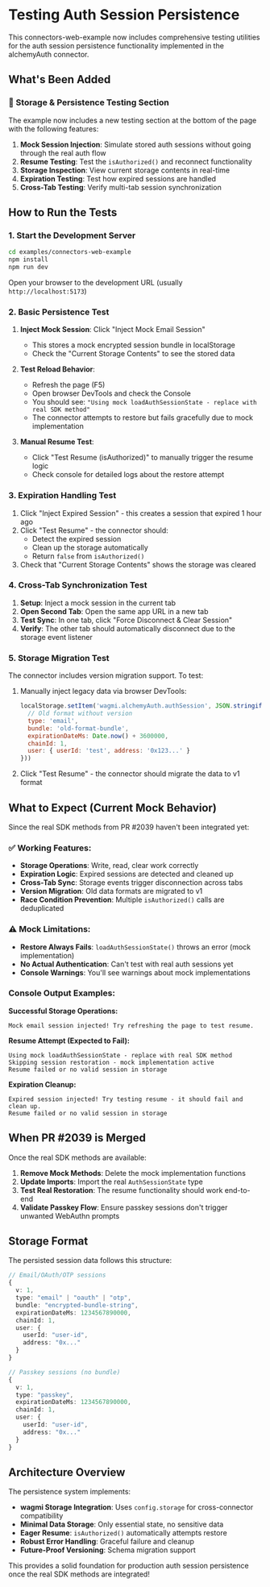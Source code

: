 # Testing Auth Session Persistence

This connectors-web-example now includes comprehensive testing utilities for the auth session persistence functionality implemented in the alchemyAuth connector.

## What's Been Added

### 🧪 Storage & Persistence Testing Section

The example now includes a new testing section at the bottom of the page with the following features:

1. **Mock Session Injection**: Simulate stored auth sessions without going through the real auth flow
2. **Resume Testing**: Test the `isAuthorized()` and reconnect functionality
3. **Storage Inspection**: View current storage contents in real-time
4. **Expiration Testing**: Test how expired sessions are handled
5. **Cross-Tab Testing**: Verify multi-tab session synchronization

## How to Run the Tests

### 1. Start the Development Server

```bash
cd examples/connectors-web-example
npm install
npm run dev
```

Open your browser to the development URL (usually `http://localhost:5173`)

### 2. Basic Persistence Test

1. **Inject Mock Session**: Click "Inject Mock Email Session"
   - This stores a mock encrypted session bundle in localStorage
   - Check the "Current Storage Contents" to see the stored data

2. **Test Reload Behavior**:
   - Refresh the page (F5)
   - Open browser DevTools and check the Console
   - You should see: `"Using mock loadAuthSessionState - replace with real SDK method"`
   - The connector attempts to restore but fails gracefully due to mock implementation

3. **Manual Resume Test**:
   - Click "Test Resume (isAuthorized)" to manually trigger the resume logic
   - Check console for detailed logs about the restore attempt

### 3. Expiration Handling Test

1. Click "Inject Expired Session" - this creates a session that expired 1 hour ago
2. Click "Test Resume" - the connector should:
   - Detect the expired session
   - Clean up the storage automatically
   - Return `false` from `isAuthorized()`
3. Check that "Current Storage Contents" shows the storage was cleared

### 4. Cross-Tab Synchronization Test

1. **Setup**: Inject a mock session in the current tab
2. **Open Second Tab**: Open the same app URL in a new tab
3. **Test Sync**: In one tab, click "Force Disconnect & Clear Session"
4. **Verify**: The other tab should automatically disconnect due to the storage event listener

### 5. Storage Migration Test

The connector includes version migration support. To test:

1. Manually inject legacy data via browser DevTools:
   ```javascript
   localStorage.setItem('wagmi.alchemyAuth.authSession', JSON.stringify({
     // Old format without version
     type: 'email',
     bundle: 'old-format-bundle',
     expirationDateMs: Date.now() + 3600000,
     chainId: 1,
     user: { userId: 'test', address: '0x123...' }
   }))
   ```

2. Click "Test Resume" - the connector should migrate the data to v1 format

## What to Expect (Current Mock Behavior)

Since the real SDK methods from PR #2039 haven't been integrated yet:

### ✅ Working Features:
- **Storage Operations**: Write, read, clear work correctly
- **Expiration Logic**: Expired sessions are detected and cleaned up
- **Cross-Tab Sync**: Storage events trigger disconnection across tabs
- **Version Migration**: Old data formats are migrated to v1
- **Race Condition Prevention**: Multiple `isAuthorized()` calls are deduplicated

### ⚠️ Mock Limitations:
- **Restore Always Fails**: `loadAuthSessionState()` throws an error (mock implementation)
- **No Actual Authentication**: Can't test with real auth sessions yet
- **Console Warnings**: You'll see warnings about mock implementations

### Console Output Examples:

**Successful Storage Operations:**
```
Mock email session injected! Try refreshing the page to test resume.
```

**Resume Attempt (Expected to Fail):**
```
Using mock loadAuthSessionState - replace with real SDK method
Skipping session restoration - mock implementation active
Resume failed or no valid session in storage
```

**Expiration Cleanup:**
```
Expired session injected! Try testing resume - it should fail and clean up.
Resume failed or no valid session in storage
```

## When PR #2039 is Merged

Once the real SDK methods are available:

1. **Remove Mock Methods**: Delete the mock implementation functions
2. **Update Imports**: Import the real `AuthSessionState` type
3. **Test Real Restoration**: The resume functionality should work end-to-end
4. **Validate Passkey Flow**: Ensure passkey sessions don't trigger unwanted WebAuthn prompts

## Storage Format

The persisted session data follows this structure:

```typescript
// Email/OAuth/OTP sessions
{
  v: 1,
  type: "email" | "oauth" | "otp",
  bundle: "encrypted-bundle-string",
  expirationDateMs: 1234567890000,
  chainId: 1,
  user: {
    userId: "user-id",
    address: "0x..."
  }
}

// Passkey sessions (no bundle)
{
  v: 1,
  type: "passkey",
  expirationDateMs: 1234567890000,
  chainId: 1,
  user: {
    userId: "user-id",
    address: "0x..."
  }
}
```

## Architecture Overview

The persistence system implements:

- **wagmi Storage Integration**: Uses `config.storage` for cross-connector compatibility
- **Minimal Data Storage**: Only essential state, no sensitive data
- **Eager Resume**: `isAuthorized()` automatically attempts restore
- **Robust Error Handling**: Graceful failure and cleanup
- **Future-Proof Versioning**: Schema migration support

This provides a solid foundation for production auth session persistence once the real SDK methods are integrated!